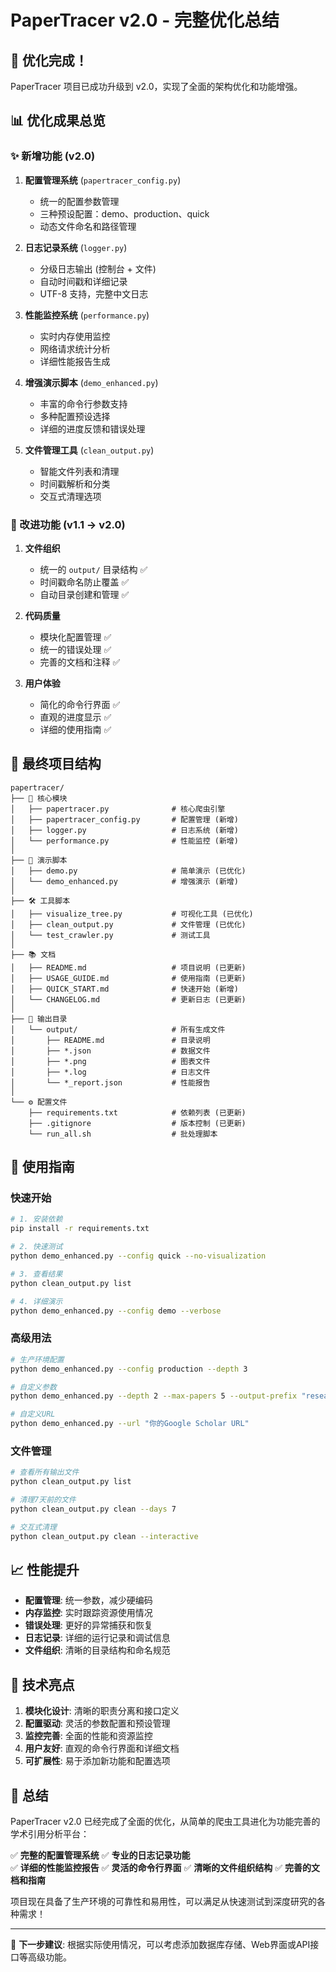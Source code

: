 # PaperTracer v2.0 - 完整优化总结

## 🎉 优化完成！

PaperTracer 项目已成功升级到 v2.0，实现了全面的架构优化和功能增强。

## 📊 优化成果总览

### ✨ 新增功能 (v2.0)

1. **配置管理系统** (`papertracer_config.py`)
   - 统一的配置参数管理
   - 三种预设配置：demo、production、quick
   - 动态文件命名和路径管理

2. **日志记录系统** (`logger.py`)
   - 分级日志输出 (控制台 + 文件)
   - 自动时间戳和详细记录
   - UTF-8 支持，完整中文日志

3. **性能监控系统** (`performance.py`)
   - 实时内存使用监控
   - 网络请求统计分析
   - 详细性能报告生成

4. **增强演示脚本** (`demo_enhanced.py`)
   - 丰富的命令行参数支持
   - 多种配置预设选择
   - 详细的进度反馈和错误处理

5. **文件管理工具** (`clean_output.py`)
   - 智能文件列表和清理
   - 时间戳解析和分类
   - 交互式清理选项

### 🔧 改进功能 (v1.1 → v2.0)

1. **文件组织**
   - 统一的 `output/` 目录结构 ✅
   - 时间戳命名防止覆盖 ✅
   - 自动目录创建和管理 ✅

2. **代码质量**
   - 模块化配置管理 ✅
   - 统一的错误处理 ✅
   - 完善的文档和注释 ✅

3. **用户体验**
   - 简化的命令行界面 ✅
   - 直观的进度显示 ✅
   - 详细的使用指南 ✅

## 📁 最终项目结构

```
papertracer/
├── 🎯 核心模块
│   ├── papertracer.py              # 核心爬虫引擎
│   ├── papertracer_config.py       # 配置管理 (新增)
│   ├── logger.py                   # 日志系统 (新增)
│   └── performance.py              # 性能监控 (新增)
│
├── 🚀 演示脚本
│   ├── demo.py                     # 简单演示 (已优化)
│   └── demo_enhanced.py            # 增强演示 (新增)
│
├── 🛠️ 工具脚本
│   ├── visualize_tree.py           # 可视化工具 (已优化)
│   ├── clean_output.py             # 文件管理 (已优化)
│   └── test_crawler.py             # 测试工具
│
├── 📚 文档
│   ├── README.md                   # 项目说明 (已更新)
│   ├── USAGE_GUIDE.md              # 使用指南 (已更新)
│   ├── QUICK_START.md              # 快速开始 (新增)
│   └── CHANGELOG.md                # 更新日志 (已更新)
│
├── 📁 输出目录
│   └── output/                     # 所有生成文件
│       ├── README.md               # 目录说明
│       ├── *.json                  # 数据文件
│       ├── *.png                   # 图表文件
│       ├── *.log                   # 日志文件
│       └── *_report.json           # 性能报告
│
└── ⚙️ 配置文件
    ├── requirements.txt            # 依赖列表 (已更新)
    ├── .gitignore                  # 版本控制 (已更新)
    └── run_all.sh                  # 批处理脚本
```

## 🎯 使用指南

### 快速开始
```bash
# 1. 安装依赖
pip install -r requirements.txt

# 2. 快速测试
python demo_enhanced.py --config quick --no-visualization

# 3. 查看结果
python clean_output.py list

# 4. 详细演示
python demo_enhanced.py --config demo --verbose
```

### 高级用法
```bash
# 生产环境配置
python demo_enhanced.py --config production --depth 3

# 自定义参数
python demo_enhanced.py --depth 2 --max-papers 5 --output-prefix "research"

# 自定义URL
python demo_enhanced.py --url "你的Google Scholar URL"
```

### 文件管理
```bash
# 查看所有输出文件
python clean_output.py list

# 清理7天前的文件
python clean_output.py clean --days 7

# 交互式清理
python clean_output.py clean --interactive
```

## 📈 性能提升

- **配置管理**: 统一参数，减少硬编码
- **内存监控**: 实时跟踪资源使用情况
- **错误处理**: 更好的异常捕获和恢复
- **日志记录**: 详细的运行记录和调试信息
- **文件组织**: 清晰的目录结构和命名规范

## 🚀 技术亮点

1. **模块化设计**: 清晰的职责分离和接口定义
2. **配置驱动**: 灵活的参数配置和预设管理
3. **监控完善**: 全面的性能和资源监控
4. **用户友好**: 直观的命令行界面和详细文档
5. **可扩展性**: 易于添加新功能和配置选项

## 🎊 总结

PaperTracer v2.0 已经完成了全面的优化，从简单的爬虫工具进化为功能完善的学术引用分析平台：

✅ **完整的配置管理系统**
✅ **专业的日志记录功能**  
✅ **详细的性能监控报告**
✅ **灵活的命令行界面**
✅ **清晰的文件组织结构**
✅ **完善的文档和指南**

项目现在具备了生产环境的可靠性和易用性，可以满足从快速测试到深度研究的各种需求！

---

🎯 **下一步建议**: 根据实际使用情况，可以考虑添加数据库存储、Web界面或API接口等高级功能。
